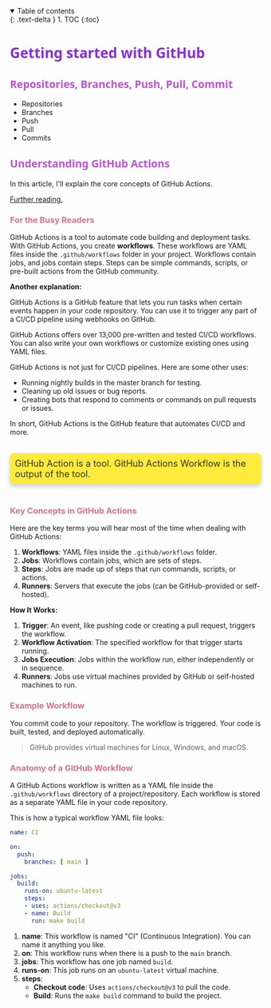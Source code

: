 
<details open markdown="block">
  <summary>
    Table of contents
  </summary>
  {: .text-delta }
1. TOC
{:toc}
</details>

# <span style="color: blueviolet;Font-family: Segoe UI, sans-serif;">Getting started with GitHub</span>

## <span style="color: MediumOrchid;Font-family: Segoe UI, sans-serif;">Repositories, Branches, Push, Pull, Commit</span>
   - Repositories
   - Branches
   - Push
   - Pull
   - Commits

## <span style="color: MediumOrchid;Font-family: Segoe UI, sans-serif;">Understanding GitHub Actions</span>

In this article, I'll explain the core concepts of GitHub Actions.

[Further reading.](https://docs.github.com/en/actions/about-github-actions/understanding-github-actions)

### <span style="color: PaleVioletRed ">For the Busy Readers</span>

GitHub Actions is a tool to automate code building and deployment tasks. With GitHub Actions, you create **workflows**. These workflows are YAML files inside the `.github/workflows` folder in your project. Workflows contain jobs, and jobs contain steps. Steps can be simple commands, scripts, or pre-built actions from the GitHub community.

**Another explanation:**

GitHub Actions is a GitHub feature that lets you run tasks when certain events happen in your code repository. You can use it to trigger any part of a CI/CD pipeline using webhooks on GitHub.

GitHub Actions offers over 13,000 pre-written and tested CI/CD workflows. You can also write your own workflows or customize existing ones using YAML files.

GitHub Actions is not just for CI/CD pipelines. Here are some other uses:

- Running nightly builds in the master branch for testing.
- Cleaning up old issues or bug reports.
- Creating bots that respond to comments or commands on pull requests or issues.

In short, GitHub Actions is the GitHub feature that automates CI/CD and more.


<p style="
    margin: 20px 0;
    font-size: 18px;
    color: #333;
    font-family: Font-family: Segoe UI, sans-serif;
    background-color: #ffeb3b; /* Light yellow background */
    padding: 10px;
    border-radius: 8px; /* Rounded corners */
    box-shadow: 0px 4px 8px rgba(0, 0, 0, 0.2); /* Shadow for depth */
    display: inline-block; /* Shrink to fit content */
">
   GitHub Action is a tool. GitHub Actions Workflow is the output of the tool.
</p>


### <span style="color: PaleVioletRed ">Key Concepts in GitHub Actions</span>

Here are the key terms you will hear most of the time when dealing with GitHub Actions:

1. **Workflows**: YAML files inside the `.github/workflows` folder.
2. **Jobs**: Workflows contain jobs, which are sets of steps.
3. **Steps**: Jobs are made up of steps that run commands, scripts, or actions.
4. **Runners**: Servers that execute the jobs (can be GitHub-provided or self-hosted).

**How It Works:**
1. **Trigger**: An event, like pushing code or creating a pull request, triggers the workflow.
2. **Workflow Activation**: The specified workflow for that trigger starts running.
3. **Jobs Execution**: Jobs within the workflow run, either independently or in sequence.
4. **Runners**: Jobs use virtual machines provided by GitHub or self-hosted machines to run.

### <span style="color: PaleVioletRed">Example Workflow</span>
You commit code to your repository. The workflow is triggered. Your code is built, tested, and deployed automatically.

> GitHub provides virtual machines for Linux, Windows, and macOS.

### <span style="color: PaleVioletRed">Anatomy of a GitHub Workflow</span>

A GitHub Actions workflow is written as a YAML file inside the `.github/workflows` directory of a project/repository. Each workflow is stored as a separate YAML file in your code repository.

This is how a typical workflow YAML file looks:

```yaml
name: CI

on:
  push:
    branches: [ main ]

jobs:
  build:
    runs-on: ubuntu-latest
    steps:
    - uses: actions/checkout@v3
    - name: Build
      run: make build
```

1. **name**: This workflow is named "CI" (Continuous Integration). You can name it anything you like.
2. **on**: This workflow runs when there is a push to the `main` branch.
3. **jobs**: This workflow has one job named `build`.
4. **runs-on**: This job runs on an `ubuntu-latest` virtual machine.
5. **steps**: 
    - **Checkout code**: Uses `actions/checkout@v3` to pull the code.
    - **Build**: Runs the `make build` command to build the project.
